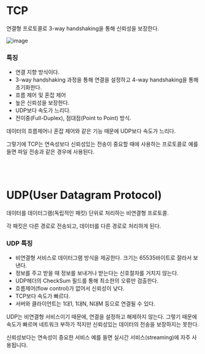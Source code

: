 # **TCP**

연결형 프로토콜로 3-way handshaking을 통해 신뢰성을 보장한다.

![image](https://github.com/4k-study/cs/assets/85796588/6682fea0-da6a-428d-87f8-8fd44a9260ba)
### **특징**

- 연결 지향 방식이다.
- 3-way handshaking 과정을 통해 연결을 설정하고 4-way handshaking을 통해 초기화한다.
- 흐름 제어 및 혼잡 제어
- 높은 신뢰성을 보장한다.
- UDP보다 속도가 느리다.
- 전이중(Full-Duplex), 점대점(Point to Point) 방식.

데이터의 흐름제어나 혼잡 제어와 같은 기능 때문에 UDP보다 속도가 느리다.

그렇기에 TCP는 연속성보다 신뢰성있는 전송이 중요할 때에 사용하는 프로토콜로 예를 들면 파일 전송과 같은 경우에 사용된다.


<br>
<br>

# **UDP(User Datagram Protocol)**

데이터를 데이터그램(독립적인 패킷) 단위로 처리하는 비연결형 프로토콜.

각 패킷은 다른 경로로 전송되고,  데이터를 다른 경로로 처리하게 된다.


### **UDP 특징**

- 비연결형 서비스로 데이터그램 방식을 제공한다. 크기는 65535바이트로 잘라서 보낸다.
- 정보를 주고 받을 때 정보를 보내거나 받는다는 신호절차를 거치지 않는다.
- UDP헤더의 CheckSum 필드를 통해 최소한의 오류만 검출한다.
- 흐름제어(flow control)가 없어서 신뢰성이 낮다.
- TCP보다 속도가 빠르다.
- 서버와 클라이언트는 1대1, 1대N, N대M 등으로 연결될 수 있다.

UDP는 비연결형 서비스이기 때문에, 연결을 설정하고 해제하지 않는다. 그렇기 때문에 속도가 빠르며 네트워크 부하가 적지만 신뢰성있는 데이터의 전송을 보장하지는 못한다.

신뢰성보다는 연속성이 중요한 서비스 예를 들면 실시간 서비스(streaming)에 자주 사용됩니다.

